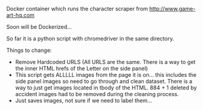 Docker container which runs the character scraper from http://www.game-art-hq.com <br/>

Soon will be Dockerized... <br/>


So far it is a python script with chromedriver in the same directory. <br/>

Things to change:<br/>
- Remove Hardcoded URLS (All URLS are the same. There is a way to get the inner HTML hrefs of the Letter on the side panel) <br/>
- This script gets ALLLLL images from the page it is on... this includes the side panel images so need to go through and clean dataset. There is a way to just get images located in tbody of the HTML. 884 + 1 deleted by accident images had to be removed during the cleaning process.
- Just saves images, not sure if we need to label them...
